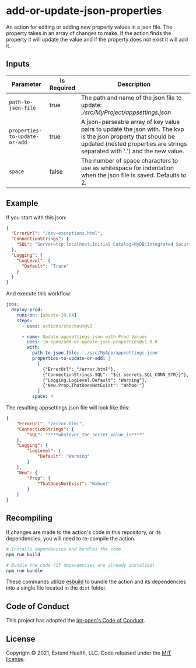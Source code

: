 # add-or-update-json-properties

An action for editing or adding new property values in a json file.  The property takes in an array of changes to make.  If the action finds the property it will update the value and if the property does not exist it will add it.

## Inputs

| Parameter                     | Is Required | Description                                                                                                                                                                                   |
| ----------------------------- | ----------- | --------------------------------------------------------------------------------------------------------------------------------------------------------------------------------------------- |
| `path-to-json-file`           | true        | The path and name of the json file to update: <br/>  *./src/MyProject/appsettings.json*                                                                                                       |
| `properties-to-update-or-add` | true        | A json-parseable array of key value pairs to update the json with.  The kvp is the json property that should be updated (nested properties are strings separated with '.') and the new value. |
| `space`                       | false       | The number of space characters to use as whitespace for indentation when the json file is saved.  Defaults to 2.                                                                              |

## Example

If you start with this json:
```json
{
  "ErrorUrl": "/dev-exceptions.html",
  "ConnectionStrings": {
    "SQL": "Server=tcp:localhost;Initial Catalog=MyDB;Integrated Security=true;"
  },
  "Logging": {
    "LogLevel": {
      "Default": "Trace"
    }
  }
}
```

And execute this workflow:
```yml
jobs:
  deploy-prod:
    runs-on: [ubuntu-20.04]
    steps:
      - uses: actions/checkout@v2

      - name: Update appsettings.json with Prod Values
        uses: im-open/add-or-update-json-properties@v1.0.0
        with:
          path-to-json-file: './src/MyApp/appsettings.json'
          properties-to-update-or-add: |
            [
              {"ErrorUrl": "/error.html"},
              {"ConnectionStrings.SQL": "${{ secrets.SQL_CONN_STR}}"},
              {"Logging.LogLevel.Default": "Warning"},
              {"New.Prop.ThatDoesNotExist": "Wahoo!"}
            ]
          space: 4
```

The resulting appsettings.json file will look like this:
```json
{
    "ErrorUrl": "/error.html",
    "ConnectionStrings": {
        "SQL": "****whatever_the_secret_value_is****"
    },
    "Logging": {
        "LogLevel": {
            "Default": "Warning"
        }
    },
    "New": {
        "Prop": {
            "ThatDoesNotExist": "Wahoo!"
        }
    }
}
```

## Recompiling

If changes are made to the action's code in this repository, or its dependencies, you will need to re-compile the action.

```sh
# Installs dependencies and bundles the code
npm run build

# Bundle the code (if dependencies are already installed)
npm run bundle
```

These commands utilize [esbuild](https://esbuild.github.io/getting-started/#bundling-for-node) to bundle the action and
its dependencies into a single file located in the `dist` folder.

## Code of Conduct

This project has adopted the [im-open's Code of Conduct](https://github.com/im-open/.github/blob/master/CODE_OF_CONDUCT.md).

## License

Copyright &copy; 2021, Extend Health, LLC. Code released under the [MIT license](LICENSE).
